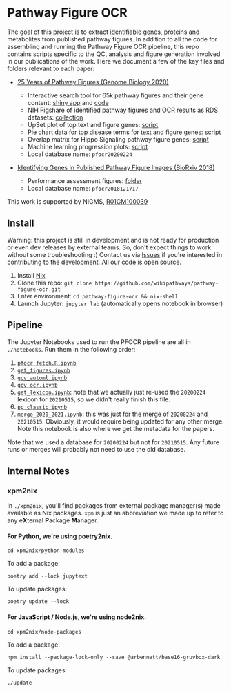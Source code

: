 # Pathway Figure OCR

The goal of this project is to extract identifiable genes, proteins and metabolites from published pathway figures. In addition to all the code for assembling and running the Pathway Figure OCR pipeline, this repo contains scripts specific to the QC, analysis and figure generation involved in our publications of the work. Here we document a few of the key files and folders relevant to each paper:

- [25 Years of Pathway Figures (Genome Biology 2020)](https://genomebiology.biomedcentral.com/articles/10.1186/s13059-020-02181-2)

  - Interactive search tool for 65k pathway figures and their gene content: [shiny app](https://gladstone-bioinformatics.shinyapps.io/shiny-25years) and [code](shiny-25years)
  - NIH Figshare of identified pathway figures and OCR results as RDS datasets: [collection](https://doi.org/10.35092/yhjc.c.5005697)
  - UpSet plot of top text and figure genes: [script](pfocr_qc.R#L681)
  - Pie chart data for top disease terms for text and figure genes: [script](pfocr-gmt-enrich.R#L329)
  - Overlap matrix for Hippo Signaling pathway figure genes: [script](matrix-visualization.R)
  - Machine learning progression plots: [script](pfocr_qc.R#L154)
  - Local database name: `pfocr20200224`

- [Identifying Genes in Published Pathway Figure Images (BioRxiv 2018)](https://www.biorxiv.org/content/10.1101/379446v1)
  - Performance assessment figures: [folder](performance)
  - Local database name: `pfocr2018121717`

This work is supported by NIGMS, [R01GM100039](https://app.dimensions.ai/details/grant/grant.2521530)

## Install

Warning: this project is still in development and is not ready for production or even dev releases by external teams. So, don't expect things to work without some troubleshooting :)
Contact us via [Issues](https://github.com/wikipathways/pathway-figure-ocr/issues) if you're interested in contributing to the development. All our code is open source.

1. Install [Nix](https://nixos.org/nixos/nix-pills/install-on-your-running-system.html#idm140737316672400)
2. Clone this repo: `git clone https://github.com/wikipathways/pathway-figure-ocr.git`
3. Enter environment: `cd pathway-figure-ocr && nix-shell`
4. Launch Jupyter: `jupyter lab` (automatically opens notebook in browser)

## Pipeline

The Jupyter Notebooks used to run the PFOCR pipeline are all in `./notebooks`. Run them in the following order:

1. [`pfocr_fetch.R.ipynb`](https://github.com/wikipathways/pathway-figure-ocr/blob/master/notebooks/pfocr_fetch.R.ipynb)
2. [`get_figures.ipynb`](https://github.com/wikipathways/pathway-figure-ocr/blob/master/notebooks/get_figures.ipynb)
3. [`gcv_automl.ipynb`](https://github.com/wikipathways/pathway-figure-ocr/blob/master/notebooks/gcv_automl.ipynb)
4. [`gcv_ocr.ipynb`](https://github.com/wikipathways/pathway-figure-ocr/blob/master/notebooks/gcv_ocr.ipynb)
5. [`get_lexicon.ipynb`](https://github.com/wikipathways/pathway-figure-ocr/blob/master/notebooks/get_lexicon.ipynb): note that we actually just re-used the `20200224` lexicon for `20210515`, so we didn't really finish this file.
6. [`pp_classic.ipynb`](https://github.com/wikipathways/pathway-figure-ocr/blob/master/notebooks/pp_classic.ipynb)
7. [`merge_2020_2021.ipynb`](https://github.com/wikipathways/pathway-figure-ocr/blob/master/notebooks/merge_2020_2021.ipynb): this was just for the merge of `20200224` and `20210515`. Obviously, it would require being updated for any other merge. Note this notebook is also where we get the metadata for the papers.

Note that we used a database for `20200224` but not for `20210515`. Any future runs or merges will probably not need to use the old database.

## Internal Notes

### xpm2nix

In `./xpm2nix`, you'll find packages from external package manager(s) made available as Nix packages. `xpm` is just an abbreviation we made up to refer to any e**X**ternal **P**ackage **M**anager.

#### For Python, we're using poetry2nix.

```
cd xpm2nix/python-modules
```

To add a package:

```
poetry add --lock jupytext
```

To update packages:

```
poetry update --lock
```

#### For JavaScript / Node.js, we're using node2nix.

```
cd xpm2nix/node-packages
```

To add a package:

```
npm install --package-lock-only --save @arbennett/base16-gruvbox-dark
```

To update packages:

```
./update
```
